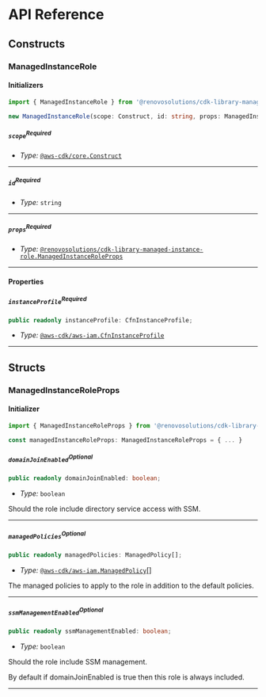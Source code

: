 # API Reference <a name="API Reference"></a>

## Constructs <a name="Constructs"></a>

### ManagedInstanceRole <a name="@renovosolutions/cdk-library-managed-instance-role.ManagedInstanceRole"></a>

#### Initializers <a name="@renovosolutions/cdk-library-managed-instance-role.ManagedInstanceRole.Initializer"></a>

```typescript
import { ManagedInstanceRole } from '@renovosolutions/cdk-library-managed-instance-role'

new ManagedInstanceRole(scope: Construct, id: string, props: ManagedInstanceRoleProps)
```

##### `scope`<sup>Required</sup> <a name="@renovosolutions/cdk-library-managed-instance-role.ManagedInstanceRole.parameter.scope"></a>

- *Type:* [`@aws-cdk/core.Construct`](#@aws-cdk/core.Construct)

---

##### `id`<sup>Required</sup> <a name="@renovosolutions/cdk-library-managed-instance-role.ManagedInstanceRole.parameter.id"></a>

- *Type:* `string`

---

##### `props`<sup>Required</sup> <a name="@renovosolutions/cdk-library-managed-instance-role.ManagedInstanceRole.parameter.props"></a>

- *Type:* [`@renovosolutions/cdk-library-managed-instance-role.ManagedInstanceRoleProps`](#@renovosolutions/cdk-library-managed-instance-role.ManagedInstanceRoleProps)

---



#### Properties <a name="Properties"></a>

##### `instanceProfile`<sup>Required</sup> <a name="@renovosolutions/cdk-library-managed-instance-role.ManagedInstanceRole.property.instanceProfile"></a>

```typescript
public readonly instanceProfile: CfnInstanceProfile;
```

- *Type:* [`@aws-cdk/aws-iam.CfnInstanceProfile`](#@aws-cdk/aws-iam.CfnInstanceProfile)

---


## Structs <a name="Structs"></a>

### ManagedInstanceRoleProps <a name="@renovosolutions/cdk-library-managed-instance-role.ManagedInstanceRoleProps"></a>

#### Initializer <a name="[object Object].Initializer"></a>

```typescript
import { ManagedInstanceRoleProps } from '@renovosolutions/cdk-library-managed-instance-role'

const managedInstanceRoleProps: ManagedInstanceRoleProps = { ... }
```

##### `domainJoinEnabled`<sup>Optional</sup> <a name="@renovosolutions/cdk-library-managed-instance-role.ManagedInstanceRoleProps.property.domainJoinEnabled"></a>

```typescript
public readonly domainJoinEnabled: boolean;
```

- *Type:* `boolean`

Should the role include directory service access with SSM.

---

##### `managedPolicies`<sup>Optional</sup> <a name="@renovosolutions/cdk-library-managed-instance-role.ManagedInstanceRoleProps.property.managedPolicies"></a>

```typescript
public readonly managedPolicies: ManagedPolicy[];
```

- *Type:* [`@aws-cdk/aws-iam.ManagedPolicy`](#@aws-cdk/aws-iam.ManagedPolicy)[]

The managed policies to apply to the role in addition to the default policies.

---

##### `ssmManagementEnabled`<sup>Optional</sup> <a name="@renovosolutions/cdk-library-managed-instance-role.ManagedInstanceRoleProps.property.ssmManagementEnabled"></a>

```typescript
public readonly ssmManagementEnabled: boolean;
```

- *Type:* `boolean`

Should the role include SSM management.

By default if domainJoinEnabled is true then this role is always included.

---



